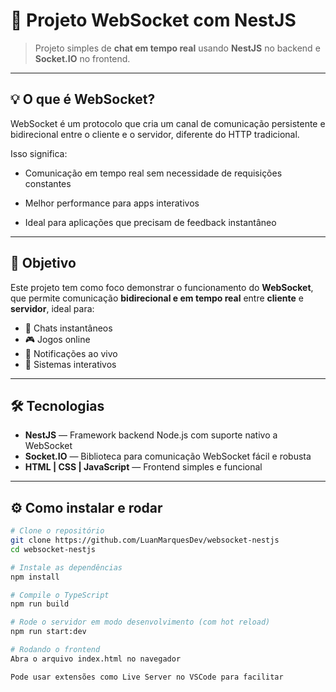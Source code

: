 # 🚀 Projeto WebSocket com NestJS

> Projeto simples de **chat em tempo real** usando **NestJS** no backend e **Socket.IO** no frontend.

---

## 💡 O que é WebSocket?

WebSocket é um protocolo que cria um canal de comunicação persistente e bidirecional entre o cliente e o servidor, diferente do HTTP tradicional.

Isso significa:

- Comunicação em tempo real sem necessidade de requisições constantes

- Melhor performance para apps interativos

- Ideal para aplicações que precisam de feedback instantâneo

---

## 🎯 Objetivo

Este projeto tem como foco demonstrar o funcionamento do **WebSocket**, que permite comunicação **bidirecional e em tempo real** entre **cliente** e **servidor**, ideal para:

- 💬 Chats instantâneos  
- 🎮 Jogos online  
- 🔔 Notificações ao vivo  
- 📡 Sistemas interativos  

---

## 🛠 Tecnologias

- **NestJS** — Framework backend Node.js com suporte nativo a WebSocket  
- **Socket.IO** — Biblioteca para comunicação WebSocket fácil e robusta  
- **HTML | CSS | JavaScript** — Frontend simples e funcional  

---

## ⚙️ Como instalar e rodar

```bash
# Clone o repositório
git clone https://github.com/LuanMarquesDev/websocket-nestjs
cd websocket-nestjs

# Instale as dependências
npm install

# Compile o TypeScript
npm run build

# Rode o servidor em modo desenvolvimento (com hot reload)
npm run start:dev

# Rodando o frontend
Abra o arquivo index.html no navegador

Pode usar extensões como Live Server no VSCode para facilitar
